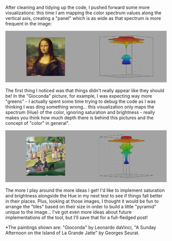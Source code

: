 After cleaning and tidying up the code, I pushed forward some more visualizations: this time I am mapping the color spectrum values along the vertical axis, creating a "panel" which is as wide as that spectrum is more frequent in the image:

![gioconda](/project_images/03gioconda.png?raw=true "gioconda")

The first thing I noticed was that things didn't really appear like they should be! In the "Gioconda" picture, for example, I was expecting way more "greens" - I actually spent some time trying to debug the code as I was thinking I was ding something wrong... this visualization only maps the spectrum (Hue) of the color, ignoring saturation and brightness - really makes you think how much depth there is behind this pictures and the concept of "color" in general".

![stars](/project_images/03sunday.png?raw=true "stars")

The more I play around the more ideas I get! I'd like to implement saturation and brightness alongside the Hue in my next test to see if things fall better in their places. Plus, looking at those images, I thought it would be fun to arrange the "tiles" based on their size in order to build a little "pyramid" unique to the image... I've got even more ideas about future implementations of the tool, but I'll save that for a full-fledged post!

*The paintings shown are: "Gioconda" by Leonardo daVinci, "A Sunday Afternoon on the Island of La Grande Jatte" by Georges Seurat.
